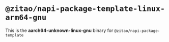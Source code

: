 # `@zitao/napi-package-template-linux-arm64-gnu`

This is the **aarch64-unknown-linux-gnu** binary for `@zitao/napi-package-template`
